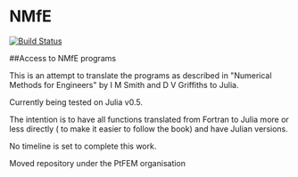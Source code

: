 # NMfE

[![Build Status](https://travis-ci.org/goedman/NMfE.jl.svg?branch=master)](https://travis-ci.org/PtFEM/NMfE.jl.svg?branch=master)


##Access to NMfE programs

This is an attempt to translate the programs as described in "Numerical Methods for Engineers" by I M Smith and D V Griffiths to Julia.

Currently being tested on Julia v0.5.

The intention is to have all functions translated from Fortran to Julia more or less directly ( to make it easier to follow the book) and have Julian versions.

No timeline is set to complete this work.

Moved repository under the PtFEM organisation
